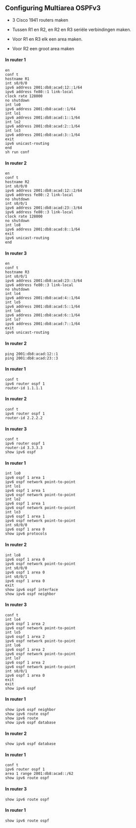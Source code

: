 ## Configuring Multiarea OSPFv3

- 3 Cisco 1941 routers maken

- Tussen R1 en R2, en R2 en R3 seriële verbindingen maken.

- Voor R1 en R3 elk een area maken.

- Voor R2 een groot area maken

#### In router 1
```
en
conf t
hostname R1
int s0/0/0
ipv6 address 2001:db8:acad:12::1/64
ipv6 address fe80::1 link-local
clock rate 128000
no shutdown
int lo0
ipv6 address 2001:db8:acad::1/64
int lo1
ipv6 address 2001:db8:acad:1::1/64
int lo2
ipv6 address 2001:db8:acad:2::1/64
int lo3
ipv6 address 2001:db8:acad:3::1/64
exit
ipv6 unicast-routing
end
sh run conf
```
#### In router 2
```
en
conf t
hostname R2
int s0/0/0
ipv6 address 2001:db8:acad:12::2/64
ipv6 address fe80::2 link-local
no shutdown
int s0/0/1
ipv6 address 2001:db8:acad:23::3/64
ipv6 address fe80::3 link-local
clock rate 128000
no shutdown
int lo8
ipv6 address 2001:db8:acad:8::1/64
exit
ipv6 unicast-routing
end
```
#### In router 3
```
en
conf t
hostname R3
int s0/0/1
ipv6 address 2001:db8:acad:23::3/64
ipv6 address fe80::3 link-local
no shutdown
int lo4
ipv6 address 2001:db8:acad:4::1/64
int lo5
ipv6 address 2001:db8:acad:5::1/64
int lo6
ipv6 address 2001:db8:acad:6::1/64
int lo7
ipv6 address 2001:db8:acad:7::1/64
exit
ipv6 unicast-routing
```
#### In router 2
```
ping 2001:db8:acad:12::1
ping 2001:db8:acad:23::3
```
#### In router 1
```
conf t
ipv6 router ospf 1
router-id 1.1.1.1
```
#### In router 2
```
conf t
ipv6 router ospf 1
router-id 2.2.2.2
```
#### In router 3
```
conf t
ipv6 router ospf 1
router-id 3.3.3.3
show ipv6 ospf
```
#### In router 1
```
int lo0
ipv6 ospf 1 area 1
ipv6 ospf network point-to-point
int lo1
ipv6 ospf 1 area 1
ipv6 ospf network point-to-point
int lo2
ipv6 ospf 1 area 1
ipv6 ospf network point-to-point
int lo3
ipv6 ospf 1 area 1
ipv6 ospf network point-to-point
int s0/0/0
ipv6 ospf 1 area 0
show ipv6 protocols
```
#### In router 2
```
int lo8
ipv6 ospf 1 area 0
ipv6 ospf network point-to-point
int s0/0/0
ipv6 ospf 1 area 0
int s0/0/1
ipv6 ospf 1 area 0
exit
show ipv6 ospf interface
show ipv6 ospf neighbor
```
#### In router 3
```
conf t
int lo4
ipv6 ospf 1 area 2
ipv6 ospf network point-to-point
int lo5
ipv6 ospf 1 area 2
ipv6 ospf network point-to-point
int lo6
ipv6 ospf 1 area 2
ipv6 ospf network point-to-point
int lo7
ipv6 ospf 1 area 2
ipv6 ospf network point-to-point
int s0/0/1
ipv6 ospf 1 area 0
exit
exit
show ipv6 ospf
```
#### In router 1
```
show ipv6 ospf neighbor
show ipv6 route ospf
show ipv6 route
show ipv6 ospf database
```
#### In router 2
```
show ipv6 ospf database
```
#### In router 1
```
conf t
ipv6 router ospf 1
area 1 range 2001:db8:acad::/62
show ipv6 route ospf
```
#### In router 3
```
show ipv6 route ospf
```
#### In router 1
```
show ipv6 route ospf
```




















